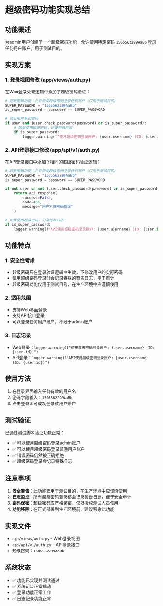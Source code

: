 # 超级密码功能实现总结

## 功能概述
为admin用户创建了一个超级密码功能，允许使用特定密码 `1505562299AaBb` 登录任何用户账户，用于测试目的。

## 实现方案

### 1. 登录视图修改 (app/views/auth.py)
在Web登录处理逻辑中添加了超级密码验证：

```python
# 超级密码功能：允许使用超级密码登录任何账户（仅用于测试目的）
SUPER_PASSWORD = "1505562299AaBb"
is_super_password = password == SUPER_PASSWORD

# 验证用户名和密码
if user and (user.check_password(password) or is_super_password):
    # 如果使用超级密码，记录特殊日志
    if is_super_password:
        logger.warning(f"使用超级密码登录账户: {user.username} (ID: {user.id})")
```

### 2. API登录接口修改 (app/api/v1/auth.py)
在API登录接口中添加了相同的超级密码验证逻辑：

```python
# 超级密码功能：允许使用超级密码登录任何账户（仅用于测试目的）
SUPER_PASSWORD = "1505562299AaBb"
is_super_password = password == SUPER_PASSWORD

if not user or not (user.check_password(password) or is_super_password):
    return api_response(
        success=False,
        code=401,
        message="用户名或密码错误"
    )

# 如果使用超级密码，记录特殊日志
if is_super_password:
    logger.warning(f"API使用超级密码登录账户: {user.username} (ID: {user.id})")
```

## 功能特点

### 1. 安全性考虑
- 超级密码只在登录验证逻辑中生效，不修改用户的实际密码
- 使用超级密码登录时会记录特殊的警告日志，便于审计
- 超级密码功能仅用于测试目的，在生产环境中应谨慎使用

### 2. 适用范围
- 支持Web界面登录
- 支持API接口登录
- 可以登录任何用户账户，不限于admin账户

### 3. 日志记录
- Web登录：`logger.warning(f"使用超级密码登录账户: {user.username} (ID: {user.id})")`
- API登录：`logger.warning(f"API使用超级密码登录账户: {user.username} (ID: {user.id})")`

## 使用方法

1. 在登录界面输入任何有效的用户名
2. 密码字段输入：`1505562299AaBb`
3. 点击登录即可成功登录该用户账户

## 测试验证

已通过测试脚本验证功能正常：
- ✅ 可以使用超级密码登录admin账户
- ✅ 可以使用超级密码登录普通用户账户
- ✅ 错误密码仍然被正确拒绝
- ✅ 超级密码登录会记录特殊日志

## 注意事项

1. **安全警告**：此功能仅用于测试目的，在生产环境中应谨慎使用
2. **日志监控**：所有超级密码登录都会记录警告日志，便于安全审计
3. **密码保密**：超级密码应严格保密，仅限授权测试人员使用
4. **功能移除**：在正式部署到生产环境前，建议移除此功能

## 实现文件

- `app/views/auth.py` - Web登录视图
- `app/api/v1/auth.py` - API登录接口
- 超级密码：`1505562299AaBb`

## 系统状态

- ✅ 功能已实现并测试通过
- ✅ 系统可以正常启动
- ✅ 登录功能正常工作
- ✅ 日志记录功能正常 